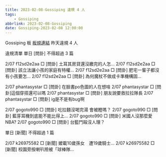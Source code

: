 ```yaml
---
title: 2023-02-08-Gossiping 違規 4 人
tags:
    - Gossiping
abbrlink: 2023-02-08-Gossiping
date: Gossiping-2023-02-08 12:00:00
---
```

Gossiping 板 [板規連結](https://www.ptt.cc/bbs/Gossiping/M.1637425085.A.07D.html)
昨天違規 4 人
<!-- more -->

違規清單
單日 [問卦] 不得超過 3 篇

2/07 f12sd2e2aa □ [問卦] 土耳其房貸還沒繳完的人怎…
2/07 f12sd2e2aa □ [問卦] 該立法讓小孩的家庭有特權…
2/07 f12sd2e2aa □ [問卦] 肥宅一輩子都沒有小孩要怎…
2/07 f12sd2e2aa □ [問卦] 為何魔杖不做成卡準機構固…

2/07 phantasystar □ [問卦] 在臉書po色圖的人在想啥
2/07 phantasystar □ [問卦]這個穿搭還可以嗎
2/07 phantasystar □ [問卦] 朋友說要救拉拉隊長
2/07 phantasystar □ [問卦] ig是不是有bug啊

2/07 gogoto990 □ [問卦] 吃拉麵沒喝完湯 會被瞪嗎？
2/07 gogoto990 □ [問卦] 藍芽耳機到底能不能比得上…
2/07 gogoto990 □ [問卦] 米國人沒那麼愛NBA?
2/07 gogoto990 □ [問卦] 台籃鬥毆沒人理？

單日 [新聞] 不得超過 1 篇

2/07 k26975582 □ [新聞] 嬤載10歲孫女　遭19歲騎士…
2/07 k26975582 □ [新聞] 校園旁按喇叭險被「球棒隊…